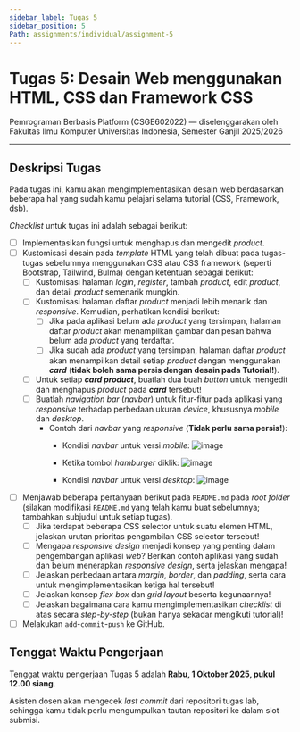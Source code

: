 ```yaml
---
sidebar_label: Tugas 5
sidebar_position: 5
Path: assignments/individual/assignment-5
---
```


# Tugas 5: Desain Web menggunakan HTML, CSS dan Framework CSS

Pemrograman Berbasis Platform (CSGE602022) — diselenggarakan oleh Fakultas Ilmu Komputer Universitas Indonesia, Semester Ganjil 2025/2026

---

## Deskripsi Tugas

Pada tugas ini, kamu akan mengimplementasikan desain web berdasarkan beberapa hal yang sudah kamu pelajari selama tutorial (CSS, Framework, dsb).

*Checklist* untuk tugas ini adalah sebagai berikut:
- [ ] Implementasikan fungsi untuk menghapus dan mengedit *product*.
- [ ] Kustomisasi desain pada *template* HTML yang telah dibuat pada tugas-tugas sebelumnya menggunakan CSS atau CSS framework (seperti Bootstrap, Tailwind, Bulma) dengan ketentuan sebagai berikut:
    - [ ] Kustomisasi halaman *login*, *register*, tambah *product*, edit *product*, dan detail *product* semenarik mungkin.
    - [ ] Kustomisasi halaman daftar *product* menjadi lebih menarik dan *responsive*. Kemudian, perhatikan kondisi berikut:
        - [ ] Jika pada aplikasi belum ada *product* yang tersimpan, halaman daftar *product* akan menampilkan gambar dan pesan bahwa belum ada *product* yang terdaftar.
        - [ ] Jika sudah ada *product* yang tersimpan, halaman daftar *product* akan menampilkan detail setiap *product* dengan menggunakan ***card*** (**tidak boleh sama persis dengan desain pada Tutorial!**).
    - [ ] Untuk setiap ***card product***, buatlah dua buah *button* untuk mengedit dan menghapus *product* pada ***card*** tersebut!
    - [ ] Buatlah *navigation bar* (*navbar*) untuk fitur-fitur pada aplikasi yang *responsive* terhadap perbedaan ukuran *device*, khususnya *mobile* dan *desktop*.
        - Contoh dari *navbar* yang *responsive* (**Tidak perlu sama persis!**):
            - Kondisi *navbar* untuk versi *mobile*:
            ![image](https://hackmd.io/_uploads/rklAQszoxl.png)

            - Ketika tombol *hamburger* diklik:
            ![image](https://hackmd.io/_uploads/Sy5dHoMjlg.png)

            -  Kondisi *navbar* untuk versi *desktop*:
            ![image](https://hackmd.io/_uploads/HJd9HsMilg.png)

- [ ] Menjawab beberapa pertanyaan berikut pada `README.md` pada *root folder* (silakan modifikasi `README.md` yang telah kamu buat sebelumnya; tambahkan subjudul untuk setiap tugas).
    - [ ] Jika terdapat beberapa CSS selector untuk suatu elemen HTML, jelaskan urutan prioritas pengambilan CSS selector tersebut!
    - [ ] Mengapa *responsive design* menjadi konsep yang penting dalam pengembangan aplikasi *web*? Berikan  contoh aplikasi yang sudah dan belum menerapkan *responsive design*, serta jelaskan mengapa!
    - [ ] Jelaskan perbedaan antara *margin*, *border*, dan *padding*, serta cara untuk mengimplementasikan ketiga hal tersebut!
    - [ ] Jelaskan konsep *flex box* dan *grid layout* beserta kegunaannya!
    - [ ] Jelaskan bagaimana cara kamu mengimplementasikan *checklist* di atas secara *step-by-step* (bukan hanya sekadar mengikuti tutorial)!
- [ ] Melakukan `add`-`commit`-`push` ke GitHub.

## Tenggat Waktu Pengerjaan

Tenggat waktu pengerjaan Tugas 5 adalah **Rabu, 1 Oktober 2025, pukul 12.00 siang**.

Asisten dosen akan mengecek *last commit* dari repositori tugas lab, sehingga kamu tidak perlu mengumpulkan tautan repositori ke dalam slot submisi.